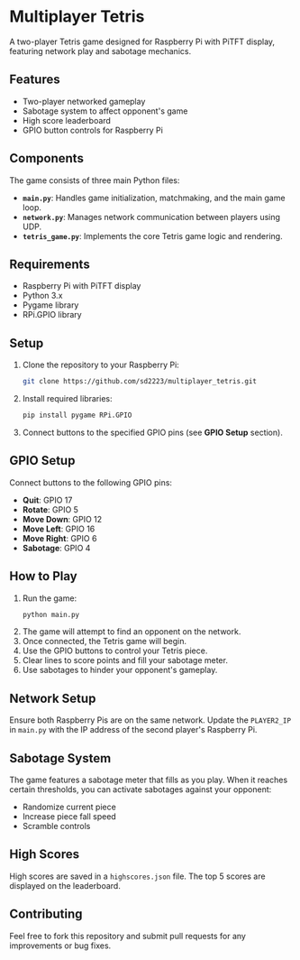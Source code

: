 # Multiplayer Tetris

A two-player Tetris game designed for Raspberry Pi with PiTFT display, featuring network play and sabotage mechanics.

## Features
- Two-player networked gameplay
- Sabotage system to affect opponent's game
- High score leaderboard
- GPIO button controls for Raspberry Pi

## Components
The game consists of three main Python files:
- **`main.py`**: Handles game initialization, matchmaking, and the main game loop.
- **`network.py`**: Manages network communication between players using UDP.
- **`tetris_game.py`**: Implements the core Tetris game logic and rendering.

## Requirements
- Raspberry Pi with PiTFT display
- Python 3.x
- Pygame library
- RPi.GPIO library

## Setup
1. Clone the repository to your Raspberry Pi:
    ```bash
    git clone https://github.com/sd2223/multiplayer_tetris.git
    ```
2. Install required libraries:
    ```bash
    pip install pygame RPi.GPIO
    ```
3. Connect buttons to the specified GPIO pins (see **GPIO Setup** section).

## GPIO Setup
Connect buttons to the following GPIO pins:
- **Quit**: GPIO 17
- **Rotate**: GPIO 5
- **Move Down**: GPIO 12
- **Move Left**: GPIO 16
- **Move Right**: GPIO 6
- **Sabotage**: GPIO 4

## How to Play
1. Run the game:
    ```bash
    python main.py
    ```
2. The game will attempt to find an opponent on the network.
3. Once connected, the Tetris game will begin.
4. Use the GPIO buttons to control your Tetris piece.
5. Clear lines to score points and fill your sabotage meter.
6. Use sabotages to hinder your opponent's gameplay.

## Network Setup
Ensure both Raspberry Pis are on the same network. Update the `PLAYER2_IP` in `main.py` with the IP address of the second player's Raspberry Pi.

## Sabotage System
The game features a sabotage meter that fills as you play. When it reaches certain thresholds, you can activate sabotages against your opponent:
- Randomize current piece
- Increase piece fall speed
- Scramble controls

## High Scores
High scores are saved in a `highscores.json` file. The top 5 scores are displayed on the leaderboard.

## Contributing
Feel free to fork this repository and submit pull requests for any improvements or bug fixes.
